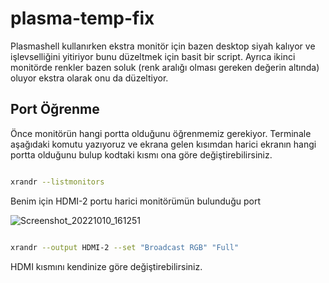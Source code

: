 # plasma-temp-fix

Plasmashell kullanırken ekstra monitör için bazen desktop siyah kalıyor ve işlevselliğini yitiriyor bunu düzeltmek için basit bir script. Ayrıca ikinci monitörde renkler bazen soluk (renk aralığı olması gereken değerin altında) oluyor ekstra olarak onu da düzeltiyor.

## Port Öğrenme

Önce monitörün hangi portta olduğunu öğrenmemiz gerekiyor. Terminale aşağıdaki komutu yazıyoruz ve ekrana gelen kısımdan harici ekranın hangi portta olduğunu bulup kodtaki kısmı ona göre değiştirebilirsiniz.

``` bash

xrandr --listmonitors

```

Benim için HDMI-2 portu harici monitörümün bulunduğu port

![Screenshot_20221010_161251](https://user-images.githubusercontent.com/48354297/194876823-696be4c3-1164-4b8d-a1e5-3dc5d8a11331.png)



``` bash

xrandr --output HDMI-2 --set "Broadcast RGB" "Full"

```

HDMI kısmını kendinize göre değiştirebilirsiniz.




